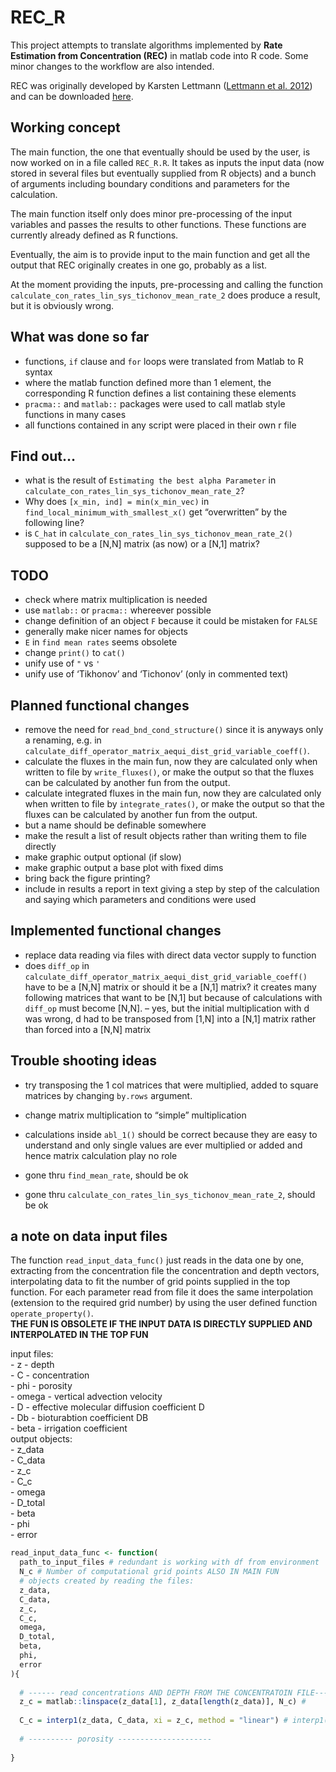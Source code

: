 REC\_R
================

This project attempts to translate algorithms implemented by **Rate
Estimation from Concentration (REC)** in matlab code into R code. Some
minor changes to the workflow are also intended.

REC was originally developed by Karsten Lettmann ([Lettmann et
al. 2012](https://www.sciencedirect.com/science/article/abs/pii/S0272771411000229))
and can be downloaded
[here](https://uol.de/icbm/physikalische-ozeanographie-theorie/downloads).

## Working concept

The main function, the one that eventually should be used by the user,
is now worked on in a file called `REC_R.R`. It takes as inputs the
input data (now stored in several files but eventually supplied from R
objects) and a bunch of arguments including boundary conditions and
parameters for the calculation.

The main function itself only does minor pre-processing of the input
variables and passes the results to other functions. These functions are
currently already defined as R functions.

Eventually, the aim is to provide input to the main function and get all
the output that REC originally creates in one go, probably as a list.

At the moment providing the inputs, pre-processing and calling the
function `calculate_con_rates_lin_sys_tichonov_mean_rate_2` does produce
a result, but it is obviously wrong.

## What was done so far

  - functions, `if` clause and `for` loops were translated from Matlab
    to R syntax  
  - where the matlab function defined more than 1 element, the
    corresponding R function defines a list containing these elements  
  - `pracma::` and `matlab::` packages were used to call matlab style
    functions in many cases  
  - all functions contained in any script were placed in their own r
    file

## Find out…

  - what is the result of `Estimating the best alpha Parameter` in
    `calculate_con_rates_lin_sys_tichonov_mean_rate_2`?  
  - Why does `[x_min, ind] = min(x_min_vec)` in
    `find_local_minimum_with_smallest_x()` get “overwritten” by the
    following line?  
  - is `C_hat` in `calculate_con_rates_lin_sys_tichonov_mean_rate_2()`
    supposed to be a \[N,N\] matrix (as now) or a \[N,1\] matrix?

## TODO

  - check where matrix multiplication is needed  
  - use `matlab::` or `pracma::` whereever possible  
  - change definition of an object `F` because it could be mistaken for
    `FALSE`  
  - generally make nicer names for objects
  - `E` in `find mean rates` seems obsolete  
  - change `print()` to `cat()`  
  - unify use of `"` vs `'`  
  - unify use of ‘Tikhonov’ and ‘Tichonov’ (only in commented text)

## Planned functional changes

  - remove the need for `read_bnd_cond_structure()` since it is anyways
    only a renaming, e.g. in
    `calculate_diff_operator_matrix_aequi_dist_grid_variable_coeff()`.  
  - calculate the fluxes in the main fun, now they are calculated only
    when written to file by `write_fluxes()`, or make the output so that
    the fluxes can be calculated by another fun from the output.  
  - calculate integrated fluxes in the main fun, now they are calculated
    only when written to file by `integrate_rates()`, or make the output
    so that the fluxes can be calculated by another fun from the
    output.  
  - but a name should be definable somewhere  
  - make the result a list of result objects rather than writing them to
    file directly  
  - make graphic output optional (if slow)  
  - make graphic output a base plot with fixed dims
  - bring back the figure printing?
  - include in results a report in text giving a step by step of the
    calculation and saying which parameters and conditions were used

## Implemented functional changes

  - replace data reading via files with direct data vector supply to
    function  
  - does `diff_op` in
    `calculate_diff_operator_matrix_aequi_dist_grid_variable_coeff()`
    have to be a \[N,N\] matrix or should it be a \[N,1\] matrix? it
    creates many following matrices that want to be \[N,1\] but because
    of calculations with `diff_op` must become \[N,N\]. – yes, but the
    initial multiplication with d was wrong, d had to be transposed from
    \[1,N\] into a \[N,1\] matrix rather than forced into a \[N,N\]
    matrix

## Trouble shooting ideas

  - try transposing the 1 col matrices that were multiplied, added to
    square matrices by changing `by.rows` argument.  

  - change matrix multiplication to “simple” multiplication

  - calculations inside `abl_1()` should be correct because they are
    easy to understand and only single values are ever multiplied or
    added and hence matrix calculation play no role

  - gone thru `find_mean_rate`, should be ok  

  - gone thru `calculate_con_rates_lin_sys_tichonov_mean_rate_2`, should
    be ok

## a note on data input files

The function `read_input_data_func()` just reads in the data one by one,
extracting from the concentration file the concentration and depth
vectors, interpolating data to fit the number of grid points supplied in
the top function. For each parameter read from file it does the same
interpolation (extension to the required grid number) by using the user
defined function `operate_property()`.  
**THE FUN IS OBSOLETE IF THE INPUT DATA IS DIRECTLY SUPPLIED AND
INTERPOLATED IN THE TOP FUN**

input files:  
\- z - depth  
\- C - concentration  
\- phi - porosity  
\- omega - vertical advection velocity  
\- D - effective molecular diffusion coefficient D  
\- Db - bioturabtion coefficient DB  
\- beta - irrigation coefficient  
output objects:  
\- z\_data  
\- C\_data  
\- z\_c  
\- C\_c  
\- omega  
\- D\_total  
\- beta  
\- phi  
\- error

``` r
read_input_data_func <- function(
  path_to_input_files # redundant is working with df from environment  
  N_c # Number of computational grid points ALSO IN MAIN FUN
  # objects created by reading the files:
  z_data,
  C_data,
  z_c,
  C_c,
  omega,
  D_total,
  beta,
  phi,
  error
){
  
  # ------ read concentrations AND DEPTH FROM THE CONCENTRATOIN FILE----------------
  z_c = matlab::linspace(z_data[1], z_data[length(z_data)], N_c) # 
  
  C_c = interp1(z_data, C_data, xi = z_c, method = "linear") # interp1() is the same in r and matlab
  
  # ---------- porosity ---------------------
  
}
```
